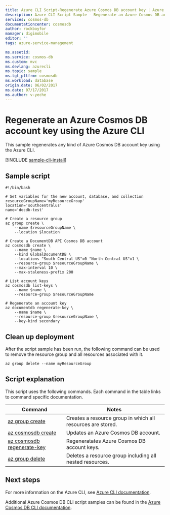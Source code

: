 ```yaml
---
title: Azure CLI Script-Regenerate Azure Cosmos DB account key | Azure
description: Azure CLI Script Sample - Regenerate an Azure Cosmos DB account key
services: cosmos-db
documentationcenter: cosmosdb
author: rockboyfor
manager: digimobile
editor: ''
tags: azure-service-management

ms.assetid:
ms.service: cosmos-db
ms.custom: mvc
ms.devlang: azurecli
ms.topic: sample
ms.tgt_pltfrm: cosmosdb
ms.workload: database
origin.date: 06/02/2017
ms.date: 07/17/2017
ms.author: v-yeche
---
```


# Regenerate an Azure Cosmos DB account key using the Azure CLI

This sample regenerates any kind of Azure Cosmos DB account key using the Azure CLI. 

[!INCLUDE [sample-cli-install](../../../includes/sample-cli-install.md)]
<!-- Not Available [!INCLUDE [cloud-shell-try-it.md](../../../includes/cloud-shell-try-it.md)] -->

## Sample script

```azurecli-interactive
#!/bin/bash

# Set variables for the new account, database, and collection
resourceGroupName='myResourceGroup'
location='southcentralus'
name='docdb-test'

# Create a resource group
az group create \
    --name $resourceGroupName \
    --location $location

# Create a DocumentDB API Cosmos DB account
az cosmosdb create \
    --name $name \
    --kind GlobalDocumentDB \
    --locations "South Central US"=0 "North Central US"=1 \
    --resource-group $resourceGroupName \
    --max-interval 10 \
    --max-staleness-prefix 200

# List account keys
az cosmosdb list-keys \
    --name $name \
    --resource-group $resourceGroupName 

# Regenerate an account key
az documentdb regenerate-key \
    --name $name \
    --resource-group $resourceGroupName \
    --key-kind secondary

```

## Clean up deployment

After the script sample has been run, the following command can be used to remove the resource group and all resources associated with it.

```azurecli-interactive
az group delete --name myResourceGroup
```

## Script explanation

This script uses the following commands. Each command in the table links to command specific documentation.

| Command | Notes |
|---|---|
| [az group create](https://docs.microsoft.com/zh-cn/cli/azure/group#create) | Creates a resource group in which all resources are stored. |
| [az cosmosdb create](https://docs.microsoft.com/zh-cn/cli/azure/cosmosdb/name#create) | Updates an Azure Cosmos DB account. |
| [az cosmosdb regenerate-key](https://docs.microsoft.com/zh-cn/cli/azure/cosmosdb/regenerate-key) | Regeneratates Azure Cosmos DB account keys. |
| [az group delete](https://docs.microsoft.com/zh-cn/cli/azure/resource#delete) | Deletes a resource group including all nested resources. |

## Next steps

For more information on the Azure CLI, see [Azure CLI documentation](https://docs.microsoft.com/zh-cn/cli/azure/overview).

Additional Azure Cosmos DB CLI script samples can be found in the [Azure Cosmos DB CLI documentation](../cli-samples.md).